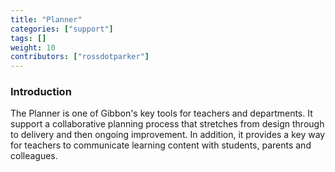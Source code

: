 ```yaml
---
title: "Planner"
categories: ["support"]
tags: []
weight: 10
contributors: ["rossdotparker"]
---
```


### Introduction

The Planner is one of Gibbon's key tools for teachers and departments. It support a collaborative planning process that stretches from design through to delivery and then ongoing improvement. In addition, it provides a key way for teachers to communicate learning content with students, parents and colleagues.



